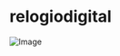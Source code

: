 # relogiodigital

![Image](https://github.com/user-attachments/assets/cb39fda9-5963-4138-ba23-151524d439f0)
